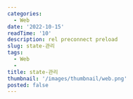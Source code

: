 ```yaml
---
categories:
  - Web
date: '2022-10-15'
readTime: '10'
description: rel preconnect preload
slug: state-관리
tags:
  - Web
  -
title: state-관리
thumbnail: '/images/thumbnail/web.png'
posted: false
---
```


#
